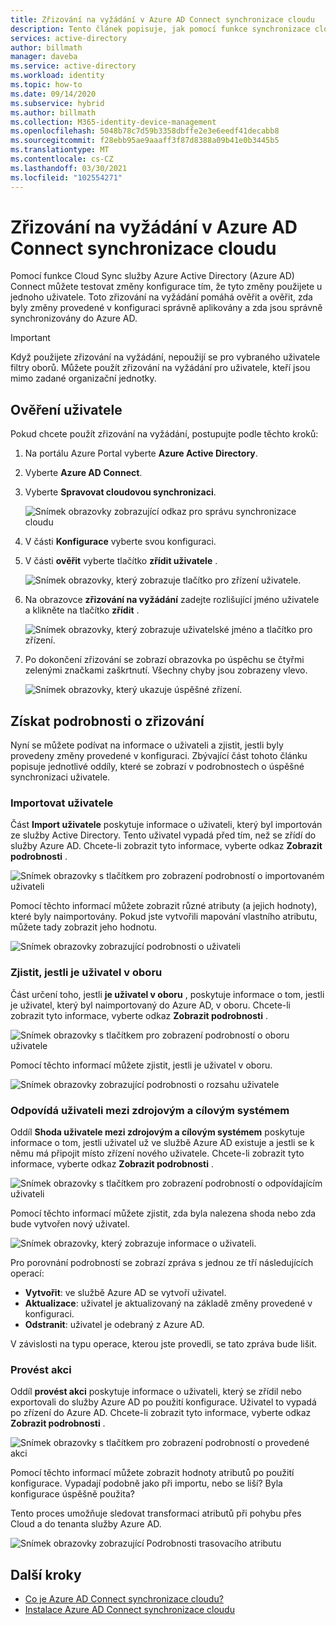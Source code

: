 ```yaml
---
title: Zřizování na vyžádání v Azure AD Connect synchronizace cloudu
description: Tento článek popisuje, jak pomocí funkce synchronizace cloudu Azure AD Connect otestovat změny konfigurace.
services: active-directory
author: billmath
manager: daveba
ms.service: active-directory
ms.workload: identity
ms.topic: how-to
ms.date: 09/14/2020
ms.subservice: hybrid
ms.author: billmath
ms.collection: M365-identity-device-management
ms.openlocfilehash: 5048b78c7d59b3358dbffe2e3e6eedf41decabb8
ms.sourcegitcommit: f28ebb95ae9aaaff3f87d8388a09b41e0b3445b5
ms.translationtype: MT
ms.contentlocale: cs-CZ
ms.lasthandoff: 03/30/2021
ms.locfileid: "102554271"
---
```

# <a name="on-demand-provisioning-in-azure-ad-connect-cloud-sync"></a>Zřizování na vyžádání v Azure AD Connect synchronizace cloudu

Pomocí funkce Cloud Sync služby Azure Active Directory (Azure AD) Connect můžete testovat změny konfigurace tím, že tyto změny použijete u jednoho uživatele. Toto zřizování na vyžádání pomáhá ověřit a ověřit, zda byly změny provedené v konfiguraci správně aplikovány a zda jsou správně synchronizovány do Azure AD.  

> [!IMPORTANT] 
> Když použijete zřizování na vyžádání, nepoužijí se pro vybraného uživatele filtry oborů. Můžete použít zřizování na vyžádání pro uživatele, kteří jsou mimo zadané organizační jednotky.

## <a name="validate-a-user"></a>Ověření uživatele
Pokud chcete použít zřizování na vyžádání, postupujte podle těchto kroků:

1.  Na portálu Azure Portal vyberte **Azure Active Directory**.
2.  Vyberte **Azure AD Connect**.
3.  Vyberte **Spravovat cloudovou synchronizaci**.

    ![Snímek obrazovky zobrazující odkaz pro správu synchronizace cloudu](media/how-to-install/install-6.png)
4. V části **Konfigurace** vyberte svou konfiguraci.
5. V části **ověřit** vyberte tlačítko **zřídit uživatele** . 

   ![Snímek obrazovky, který zobrazuje tlačítko pro zřízení uživatele.](media/how-to-on-demand-provision/on-demand-2.png)

6. Na obrazovce **zřizování na vyžádání** zadejte rozlišující jméno uživatele a klikněte na tlačítko **zřídit** .  
 
   ![Snímek obrazovky, který zobrazuje uživatelské jméno a tlačítko pro zřízení.](media/how-to-on-demand-provision/on-demand-3.png)
7. Po dokončení zřizování se zobrazí obrazovka po úspěchu se čtyřmi zelenými značkami zaškrtnutí. Všechny chyby jsou zobrazeny vlevo.

   ![Snímek obrazovky, který ukazuje úspěšné zřízení.](media/how-to-on-demand-provision/on-demand-4.png)

## <a name="get-details-about-provisioning"></a>Získat podrobnosti o zřizování
Nyní se můžete podívat na informace o uživateli a zjistit, jestli byly provedeny změny provedené v konfiguraci. Zbývající část tohoto článku popisuje jednotlivé oddíly, které se zobrazí v podrobnostech o úspěšné synchronizaci uživatele.

### <a name="import-user"></a>Importovat uživatele
Část **Import uživatele** poskytuje informace o uživateli, který byl importován ze služby Active Directory. Tento uživatel vypadá před tím, než se zřídí do služby Azure AD. Chcete-li zobrazit tyto informace, vyberte odkaz **Zobrazit podrobnosti** .

![Snímek obrazovky s tlačítkem pro zobrazení podrobností o importovaném uživateli](media/how-to-on-demand-provision/on-demand-5.png)

Pomocí těchto informací můžete zobrazit různé atributy (a jejich hodnoty), které byly naimportovány. Pokud jste vytvořili mapování vlastního atributu, můžete tady zobrazit jeho hodnotu.

![Snímek obrazovky zobrazující podrobnosti o uživateli](media/how-to-on-demand-provision/on-demand-6.png)

### <a name="determine-if-user-is-in-scope"></a>Zjistit, jestli je uživatel v oboru
Část určení toho, jestli **je uživatel v oboru** , poskytuje informace o tom, jestli je uživatel, který byl naimportovaný do Azure AD, v oboru. Chcete-li zobrazit tyto informace, vyberte odkaz **Zobrazit podrobnosti** .

![Snímek obrazovky s tlačítkem pro zobrazení podrobností o oboru uživatele](media/how-to-on-demand-provision/on-demand-7.png)

Pomocí těchto informací můžete zjistit, jestli je uživatel v oboru.

![Snímek obrazovky zobrazující podrobnosti o rozsahu uživatele](media/how-to-on-demand-provision/on-demand-10a.png)

### <a name="match-user-between-source-and-target-system"></a>Odpovídá uživateli mezi zdrojovým a cílovým systémem
Oddíl **Shoda uživatele mezi zdrojovým a cílovým systémem** poskytuje informace o tom, jestli uživatel už ve službě Azure AD existuje a jestli se k němu má připojit místo zřízení nového uživatele. Chcete-li zobrazit tyto informace, vyberte odkaz **Zobrazit podrobnosti** .

![Snímek obrazovky s tlačítkem pro zobrazení podrobností o odpovídajícím uživateli](media/how-to-on-demand-provision/on-demand-8.png)

Pomocí těchto informací můžete zjistit, zda byla nalezena shoda nebo zda bude vytvořen nový uživatel.

![Snímek obrazovky, který zobrazuje informace o uživateli.](media/how-to-on-demand-provision/on-demand-11.png)

Pro porovnání podrobností se zobrazí zpráva s jednou ze tří následujících operací:
- **Vytvořit**: ve službě Azure AD se vytvoří uživatel.
- **Aktualizace**: uživatel je aktualizovaný na základě změny provedené v konfiguraci.
- **Odstranit**: uživatel je odebraný z Azure AD.

V závislosti na typu operace, kterou jste provedli, se tato zpráva bude lišit.

### <a name="perform-action"></a>Provést akci
Oddíl **provést akci** poskytuje informace o uživateli, který se zřídil nebo exportovali do služby Azure AD po použití konfigurace. Uživatel to vypadá po zřízení do Azure AD. Chcete-li zobrazit tyto informace, vyberte odkaz **Zobrazit podrobnosti** .

![Snímek obrazovky s tlačítkem pro zobrazení podrobností o provedené akci](media/how-to-on-demand-provision/on-demand-9.png)

Pomocí těchto informací můžete zobrazit hodnoty atributů po použití konfigurace. Vypadají podobně jako při importu, nebo se liší? Byla konfigurace úspěšně použita?  

Tento proces umožňuje sledovat transformaci atributů při pohybu přes Cloud a do tenanta služby Azure AD.

![Snímek obrazovky zobrazující Podrobnosti trasovacího atributu](media/how-to-on-demand-provision/on-demand-12.png)

## <a name="next-steps"></a>Další kroky 

- [Co je Azure AD Connect synchronizace cloudu?](what-is-cloud-sync.md)
- [Instalace Azure AD Connect synchronizace cloudu](how-to-install.md)
 